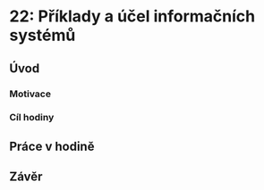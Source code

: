 # 22: Příklady a účel informačních systémů

## Úvod

### Motivace

### Cíl hodiny

## Práce v hodině

## Závěr
